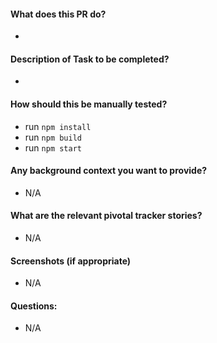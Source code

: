 #### What does this PR do?
*
#### Description of Task to be completed?
*
#### How should this be manually tested?
- run `npm install`
- run `npm build`
- run `npm start`
#### Any background context you want to provide?
* N/A
#### What are the relevant pivotal tracker stories?
* N/A
#### Screenshots (if appropriate)
* N/A
#### Questions:
* N/A
